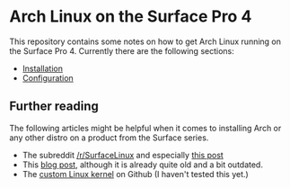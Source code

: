 # Arch Linux on the Surface Pro 4

This repository contains some notes on how to get Arch Linux running on the Surface Pro 4.
Currently there are the following sections:

* [Installation](installation.md)
* [Configuration](configuration.md)

## Further reading

The following articles might be helpful when it comes to installing Arch or any other distro on a product from the Surface series.

* The subreddit [/r/SurfaceLinux](https://www.reddit.com/r/SurfaceLinux/) and especially [this post](https://www.reddit.com/r/SurfaceLinux/comments/7kazwp/current_state_of_surfaceseries_devices/)
* This [blog post](https://ramsdenj.com/2016/08/29/arch-linux-on-the-surface-pro-4.html), although it is already quite old and a bit outdated.
* The [custom Linux kernel](https://github.com/jakeday/linux-surface) on Github (I haven't tested this yet.)
